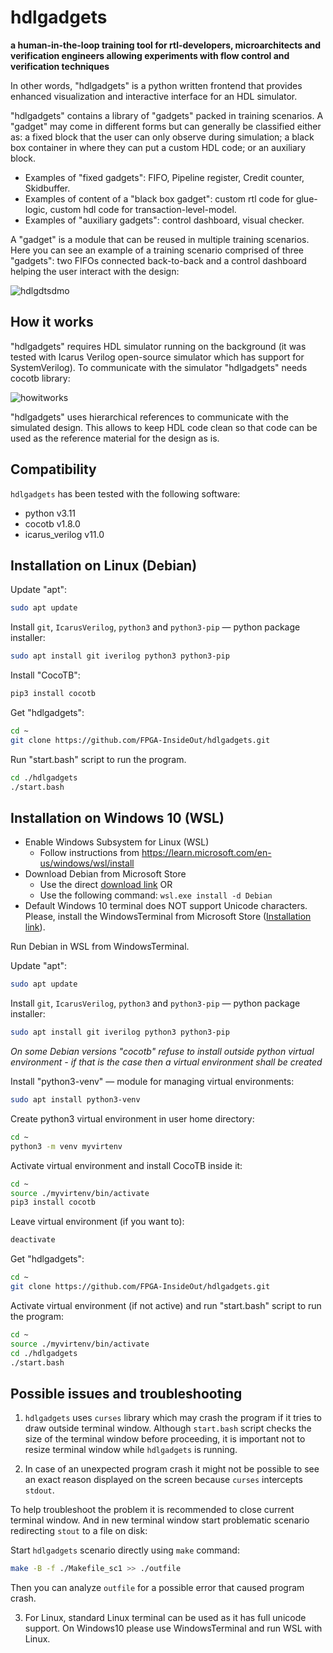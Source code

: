 # hdlgadgets

**a human-in-the-loop training tool for rtl-developers, microarchitects and verification engineers allowing experiments with flow control and verification techniques**

In other words, "hdlgadgets" is a python written frontend that provides enhanced visualization and interactive interface for an HDL simulator.

"hdlgadgets" contains a library of "gadgets" packed in training scenarios. A "gadget" may come in different forms but can generally be classified either as: a fixed block that the user can only observe during simulation; a black box container in where they can put a custom HDL code; or an auxiliary block.
- Examples of "fixed gadgets": FIFO, Pipeline register, Credit counter, Skidbuffer.
- Examples of content of a "black box gadget": custom rtl code for glue-logic, custom hdl code for transaction-level-model.
- Examples of "auxiliary gadgets": control dashboard, visual checker.

A "gadget" is a module that can be reused in multiple training scenarios.
Here you can see an example of a training scenario comprised of three "gadgets": two FIFOs connected back-to-back and a control dashboard helping the user interact with the design:

![hdlgdtsdmo](https://github.com/FPGA-InsideOut/hdlgadgets/assets/53142676/d82d9e4d-302c-4000-af17-8373fbe8ff2d)


## How it works

"hdlgadgets" requires HDL simulator running on the background (it was tested with Icarus Verilog open-source simulator which has support for SystemVerilog). To communicate with the simulator "hdlgadgets" needs cocotb library:

![howitworks](https://github.com/FPGA-InsideOut/hdlgadgets/assets/53142676/7d4cb68a-fb0e-4ca3-9855-99e7112fbe58)

"hdlgadgets" uses hierarchical references to communicate with the simulated design. This allows to keep HDL code clean so that code can be used as the reference material for the design as is.

## Compatibility

`hdlgadgets` has been tested with the following software:
* python v3.11
* cocotb v1.8.0
* icarus_verilog v11.0

## Installation on Linux (Debian)

Update "apt":
```bash
sudo apt update
```

Install `git`, `IcarusVerilog`, `python3` and `python3-pip` — python package installer:
```bash
sudo apt install git iverilog python3 python3-pip
```

Install "CocoTB":
```bash
pip3 install cocotb
```

Get "hdlgadgets":
```bash
cd ~
git clone https://github.com/FPGA-InsideOut/hdlgadgets.git
```

Run "start.bash" script to run the program.
```bash
cd ./hdlgadgets
./start.bash
```

## Installation on Windows 10 (WSL)

* Enable Windows Subsystem for Linux (WSL)
  - Follow instructions from https://learn.microsoft.com/en-us/windows/wsl/install
* Download Debian from Microsoft Store
  - Use the direct [download link](https://apps.microsoft.com/detail/9MSVKQC78PK6) OR
  - Use the following command: `wsl.exe install -d Debian`
* Default Windows 10 terminal does NOT support Unicode characters. Please, install the WindowsTerminal from Microsoft Store ([Installation link](https://www.microsoft.com/store/productId/9N0DX20HK701)).

Run Debian in WSL from WindowsTerminal.

Update "apt":
```bash
sudo apt update
```

Install `git`, `IcarusVerilog`, `python3` and `python3-pip` — python package installer:
```bash
sudo apt install git iverilog python3 python3-pip
```

*On some Debian versions "cocotb" refuse to install outside python virtual environment - if that is the case then a virtual environment shall be created*

Install "python3-venv" — module for managing virtual environments:
```bash
sudo apt install python3-venv
```

Create python3 virtual environment in user home directory:
```bash
cd ~
python3 -m venv myvirtenv
```

Activate virtual environment and install CocoTB inside it:
```bash
cd ~
source ./myvirtenv/bin/activate
pip3 install cocotb
```

Leave virtual environment (if you want to):
```bash
deactivate
```

Get "hdlgadgets":
```bash
cd ~
git clone https://github.com/FPGA-InsideOut/hdlgadgets.git
```

Activate virtual environment (if not active) and run "start.bash" script to run the program:
```bash
cd ~
source ./myvirtenv/bin/activate
cd ./hdlgadgets
./start.bash
```

## Possible issues and troubleshooting

1. `hdlgadgets` uses `curses` library which may crash the program if it tries to draw outside terminal window. Although `start.bash` script checks the size of the terminal window before proceeding, it is important not to resize terminal window while `hdlgadgets` is running.

2. In case of an unexpected program crash it might not be possible to see an exact reason displayed on the screen because `curses` intercepts `stdout`.

To help troubleshoot the problem it is recommended to close current terminal window. And in new terminal window start problematic scenario redirecting `stout` to a file on disk:

Start `hdlgadgets` scenario directly using `make` command:
```bash
make -B -f ./Makefile_sc1 >> ./outfile
```

Then you can analyze `outfile` for a possible error that caused program crash.

3. For Linux, standard Linux terminal can be used as it has full unicode support. On Windows10 please use WindowsTerminal and run WSL with Linux.
